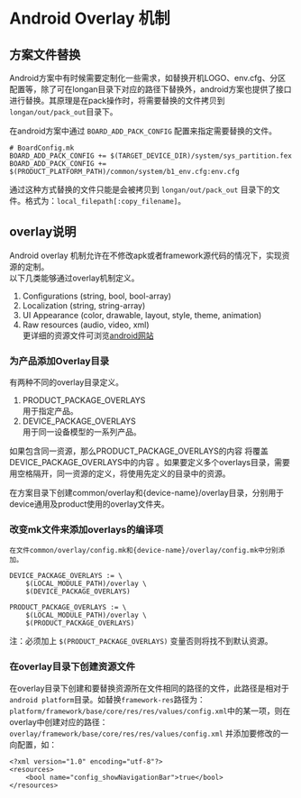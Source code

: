 # Android Overlay 机制

## 方案文件替换

Android方案中有时候需要定制化一些需求，如替换开机LOGO、env.cfg、分区配置等，除了可在longan目录下对应的路径下替换外，android方案也提供了接口进行替换。其原理是在pack操作时，将需要替换的文件拷贝到`longan/out/pack_out`目录下。

在android方案中通过 `BOARD_ADD_PACK_CONFIG` 配置来指定需要替换的文件。

```
# BoardConfig.mk
BOARD_ADD_PACK_CONFIG += $(TARGET_DEVICE_DIR)/system/sys_partition.fex
BOARD_ADD_PACK_CONFIG += $(PRODUCT_PLATFORM_PATH)/common/system/b1_env.cfg:env.cfg
```

通过这种方式替换的文件只能是会被拷贝到 `longan/out/pack_out` 目录下的文件。格式为：`local_filepath[:copy_filename]`。

## overlay说明

Android overlay 机制允许在不修改apk或者framework源代码的情况下，实现资源的定制。  
以下几类能够通过overlay机制定义。

1. Configurations (string, bool, bool-array)
2. Localization (string, string-array)
3. UI Appearance (color, drawable, layout, style, theme, animation)
4. Raw resources (audio, video, xml)  
   更详细的资源文件可浏览[android网站](http://developer.android.com/guide/topics/resources/available-resources.html)

### 为产品添加Overlay目录

有两种不同的overlay目录定义。

1. PRODUCT_PACKAGE_OVERLAYS  
   用于指定产品。
2. DEVICE_PACKAGE_OVERLAYS  
   用于同一设备模型的一系列产品。

如果包含同一资源，那么PRODUCT_PACKAGE_OVERLAYS的内容 将覆盖DEVICE_PACKAGE_OVERLAYS中的内容 。如果要定义多个overlays目录，需要用空格隔开，同一资源的定义，将使用先定义的目录中的资源。

在方案目录下创建common/overlay和{device-name}/overlay目录，分别用于device通用及product使用的overlay文件夹。  

### 改变mk文件来添加overlays的编译项

    在文件common/overlay/config.mk和{device-name}/overlay/config.mk中分别添加。

```
DEVICE_PACKAGE_OVERLAYS := \
    $(LOCAL_MODULE_PATH)/overlay \
    $(DEVICE_PACKAGE_OVERLAYS)   

PRODUCT_PACKAGE_OVERLAYS := \
    $(LOCAL_MODULE_PATH)/overlay \
    $(PRODUCT_PACKAGE_OVERLAYS)
```

注：必须加上 `$(PRODUCT_PACKAGE_OVERLAYS)` 变量否则将找不到默认资源。

### 在overlay目录下创建资源文件

在overlay目录下创建和要替换资源所在文件相同的路径的文件，此路径是相对于`android platform`目录。如替换`framework-res`路径为：`platform/framework/base/core/res/res/values/config.xml`中的某一项，则在overlay中创建对应的路径：`overlay/framework/base/core/res/res/values/config.xml` 并添加要修改的一向配置，如：

```
<?xml version="1.0" encoding="utf-8"?>
<resources>
    <bool name="config_showNavigationBar">true</bool>
</resources>
```
